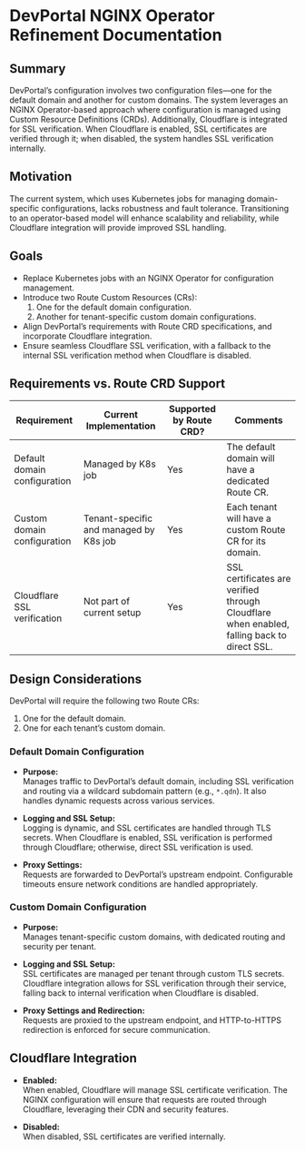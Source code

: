 # DevPortal NGINX Operator Refinement Documentation

## Summary
DevPortal’s configuration involves two configuration files—one for the default domain and another for custom domains. The system leverages an NGINX Operator-based approach where configuration is managed using Custom Resource Definitions (CRDs). Additionally, Cloudflare is integrated for SSL verification. When Cloudflare is enabled, SSL certificates are verified through it; when disabled, the system handles SSL verification internally.

## Motivation
The current system, which uses Kubernetes jobs for managing domain-specific configurations, lacks robustness and fault tolerance. Transitioning to an operator-based model will enhance scalability and reliability, while Cloudflare integration will provide improved SSL handling.

## Goals
- Replace Kubernetes jobs with an NGINX Operator for configuration management.
- Introduce two Route Custom Resources (CRs):
  1. One for the default domain configuration.
  2. Another for tenant-specific custom domain configurations.
- Align DevPortal’s requirements with Route CRD specifications, and incorporate Cloudflare integration.
- Ensure seamless Cloudflare SSL verification, with a fallback to the internal SSL verification method when Cloudflare is disabled.

## Requirements vs. Route CRD Support

| Requirement                     | Current Implementation                  | Supported by Route CRD? | Comments                                                                                      |
|----------------------------------|-----------------------------------------|-------------------------|-----------------------------------------------------------------------------------------------|
| Default domain configuration     | Managed by K8s job                      | Yes                     | The default domain will have a dedicated Route CR.                                             |
| Custom domain configuration      | Tenant-specific and managed by K8s job  | Yes                     | Each tenant will have a custom Route CR for its domain.                                        |
| Cloudflare SSL verification      | Not part of current setup               | Yes                     | SSL certificates are verified through Cloudflare when enabled, falling back to direct SSL.     |

## Design Considerations
DevPortal will require the following two Route CRs:
1. One for the default domain.
2. One for each tenant’s custom domain.

### Default Domain Configuration

- **Purpose:**  
  Manages traffic to DevPortal’s default domain, including SSL verification and routing via a wildcard subdomain pattern (e.g., `*.qdn`). It also handles dynamic requests across various services.
  
- **Logging and SSL Setup:**  
  Logging is dynamic, and SSL certificates are handled through TLS secrets. When Cloudflare is enabled, SSL verification is performed through Cloudflare; otherwise, direct SSL verification is used.

- **Proxy Settings:**  
  Requests are forwarded to DevPortal’s upstream endpoint. Configurable timeouts ensure network conditions are handled appropriately.

### Custom Domain Configuration

- **Purpose:**  
  Manages tenant-specific custom domains, with dedicated routing and security per tenant.

- **Logging and SSL Setup:**  
  SSL certificates are managed per tenant through custom TLS secrets. Cloudflare integration allows for SSL verification through their service, falling back to internal verification when Cloudflare is disabled.

- **Proxy Settings and Redirection:**  
  Requests are proxied to the upstream endpoint, and HTTP-to-HTTPS redirection is enforced for secure communication.

## Cloudflare Integration

- **Enabled:**  
  When enabled, Cloudflare will manage SSL certificate verification. The NGINX configuration will ensure that requests are routed through Cloudflare, leveraging their CDN and security features.
  
- **Disabled:**  
  When disabled, SSL certificates are verified internally.
